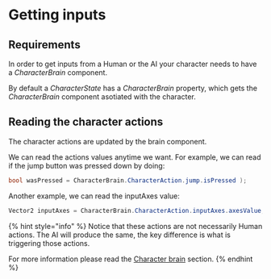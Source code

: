 # Getting inputs

## Requirements

In order to get inputs from a Human or the AI your character needs to have a _CharacterBrain_ component.

By default a _CharacterState_ has a _CharacterBrain_ property, which gets the _CharacterBrain_ component asotiated with the character.

## Reading the character actions

The character actions are updated by the brain component. 

We can read the actions values anytime we want. For example, we can read if the jump button was pressed down by doing:

```csharp
bool wasPressed = CharacterBrain.CharacterAction.jump.isPressed );
```

 Another example, we can read the inputAxes value:

```csharp
Vector2 inputAxes = CharacterBrain.CharacterAction.inputAxes.axesValue;
```

{% hint style="info" %}
Notice that these actions are not necessarily Human actions. The AI will produce the same, the key difference is what is triggering those actions.

For more information please read the [Character brain](../../fundamentals/implementation/character-brain.md#brain-types) section.
{% endhint %}





